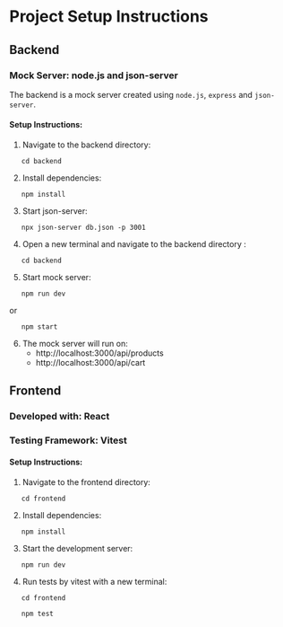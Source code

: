 # **Project Setup Instructions**

## **Backend**

### **Mock Server: node.js and json-server**

The backend is a mock server created using `node.js`, `express` and `json-server`.

#### **Setup Instructions**:

1. Navigate to the backend directory:

```
   cd backend
```

2. Install dependencies:

```
   npm install
```

3. Start json-server:

```
   npx json-server db.json -p 3001
```
4. Open a new terminal and navigate to the backend directory :

```
   cd backend
```

5. Start mock server:

```
   npm run dev
```

or

```
   npm start
```

6. The mock server will run on:
   - http://localhost:3000/api/products
   - http://localhost:3000/api/cart

## **Frontend**

### **Developed with: React**

### **Testing Framework: Vitest**

#### **Setup Instructions**:

1. Navigate to the frontend directory:

```
   cd frontend
```

2. Install dependencies:

```
   npm install
```

3. Start the development server:

```
   npm run dev
```

4. Run tests by vitest with a new terminal:
```
   cd frontend
```
```
   npm test
```
